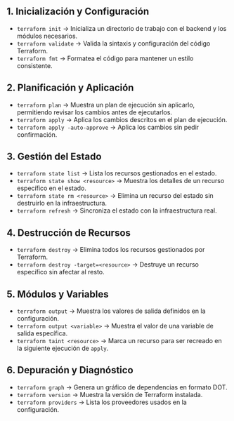## 1. Inicialización y Configuración
- `terraform init` → Inicializa un directorio de trabajo con el backend y los módulos necesarios.
- `terraform validate` → Valida la sintaxis y configuración del código Terraform.
- `terraform fmt` → Formatea el código para mantener un estilo consistente.

## 2. Planificación y Aplicación
- `terraform plan` → Muestra un plan de ejecución sin aplicarlo, permitiendo revisar los cambios antes de ejecutarlos.
- `terraform apply` → Aplica los cambios descritos en el plan de ejecución.
- `terraform apply -auto-approve` → Aplica los cambios sin pedir confirmación.

## 3. Gestión del Estado
- `terraform state list` → Lista los recursos gestionados en el estado.
- `terraform state show <resource>` → Muestra los detalles de un recurso específico en el estado.
- `terraform state rm <resource>` → Elimina un recurso del estado sin destruirlo en la infraestructura.
- `terraform refresh` → Sincroniza el estado con la infraestructura real.

## 4. Destrucción de Recursos
- `terraform destroy` → Elimina todos los recursos gestionados por Terraform.
- `terraform destroy -target=<resource>` → Destruye un recurso específico sin afectar al resto.

## 5. Módulos y Variables
- `terraform output` → Muestra los valores de salida definidos en la configuración.
- `terraform output <variable>` → Muestra el valor de una variable de salida específica.
- `terraform taint <resource>` → Marca un recurso para ser recreado en la siguiente ejecución de `apply`.

## 6. Depuración y Diagnóstico
- `terraform graph` → Genera un gráfico de dependencias en formato DOT.
- `terraform version` → Muestra la versión de Terraform instalada.
- `terraform providers` → Lista los proveedores usados en la configuración.
```
